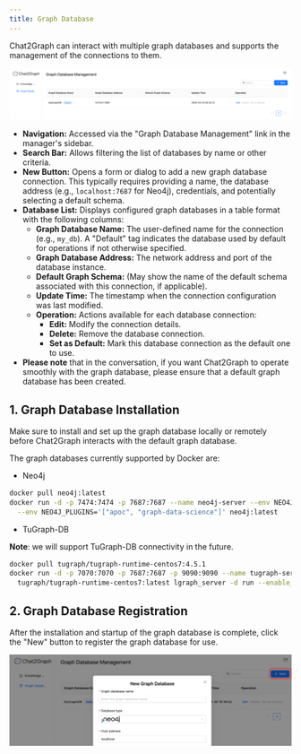 ```yaml
---
title: Graph Database
---
```


Chat2Graph can interact with multiple graph databases and supports the management of the connections to them.

![](../../asset/image/gdb-mng.png)

+ **Navigation:** Accessed via the "Graph Database Management" link in the manager's sidebar.
+ **Search Bar:** Allows filtering the list of databases by name or other criteria.
+ **New Button:** Opens a form or dialog to add a new graph database connection. This typically requires providing a name, the database address (e.g., `localhost:7687` for Neo4j), credentials, and potentially selecting a default schema.
+ **Database List:** Displays configured graph databases in a table format with the following columns:
  + **Graph Database Name:** The user-defined name for the connection (e.g., `my_db`). A "Default" tag indicates the database used by default for operations if not otherwise specified.
  + **Graph Database Address:** The network address and port of the database instance.
  + **Default Graph Schema:** (May show the name of the default schema associated with this connection, if applicable).
  + **Update Time:** The timestamp when the connection configuration was last modified.
  + **Operation:** Actions available for each database connection:
    + **Edit:** Modify the connection details.
    + **Delete:** Remove the database connection.
    + **Set as Default:** Mark this database connection as the default one to use.
+ **Please note** that in the conversation, if you want Chat2Graph to operate smoothly with the graph database, please ensure that a default graph database has been created.

## 1. Graph Database Installation

Make sure to install and set up the graph database locally or remotely before Chat2Graph interacts with the default graph database.

The graph databases currently supported by Docker are:

+ Neo4j

```bash
docker pull neo4j:latest
docker run -d -p 7474:7474 -p 7687:7687 --name neo4j-server --env NEO4J_AUTH=none \
  --env NEO4J_PLUGINS='["apoc", "graph-data-science"]' neo4j:latest
```

+ TuGraph-DB

**Note**: we will support TuGraph-DB connectivity in the future.

```bash
docker pull tugraph/tugraph-runtime-centos7:4.5.1
docker run -d -p 7070:7070 -p 7687:7687 -p 9090:9090 --name tugraph-server \
  tugraph/tugraph-runtime-centos7:latest lgraph_server -d run --enable_plugin true
```

## 2. Graph Database Registration

After the installation and startup of the graph database is complete, click the "New" button to register the graph database for use.

![](../../asset/image/gdb-register.png)